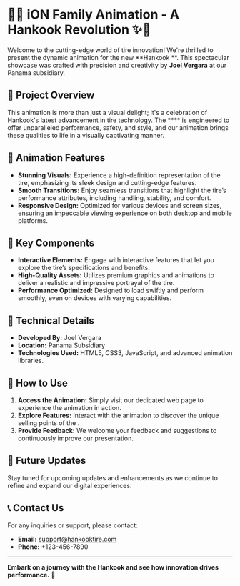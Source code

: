 # 🚗✨ iON Family Animation - A Hankook Revolution ✨🚗

Welcome to the cutting-edge world of tire innovation! We're thrilled to present the dynamic animation for the new **Hankook **. This spectacular showcase was crafted with precision and creativity by **Joel Vergara** at our Panama subsidiary.

## 🌟 Project Overview

This animation is more than just a visual delight; it's a celebration of Hankook's latest advancement in tire technology. The **** is engineered to offer unparalleled performance, safety, and style, and our animation brings these qualities to life in a visually captivating manner.

## 🎨 Animation Features

- **Stunning Visuals:** Experience a high-definition representation of the  tire, emphasizing its sleek design and cutting-edge features.
- **Smooth Transitions:** Enjoy seamless transitions that highlight the tire’s performance attributes, including handling, stability, and comfort.
- **Responsive Design:** Optimized for various devices and screen sizes, ensuring an impeccable viewing experience on both desktop and mobile platforms.

## 🚀 Key Components

- **Interactive Elements:** Engage with interactive features that let you explore the tire’s specifications and benefits.
- **High-Quality Assets:** Utilizes premium graphics and animations to deliver a realistic and impressive portrayal of the tire.
- **Performance Optimized:** Designed to load swiftly and perform smoothly, even on devices with varying capabilities.

## 🔧 Technical Details

- **Developed By:** Joel Vergara
- **Location:** Panama Subsidiary
- **Technologies Used:** HTML5, CSS3, JavaScript, and advanced animation libraries.

## 📖 How to Use

1. **Access the Animation:** Simply visit our dedicated web page to experience the animation in action.
2. **Explore Features:** Interact with the animation to discover the unique selling points of the .
3. **Provide Feedback:** We welcome your feedback and suggestions to continuously improve our presentation.

## 📅 Future Updates

Stay tuned for upcoming updates and enhancements as we continue to refine and expand our digital experiences.

## 📞 Contact Us

For any inquiries or support, please contact:
- **Email:** support@hankooktire.com
- **Phone:** +123-456-7890

---

**Embark on a journey with the Hankook  and see how innovation drives performance.** 🚀
